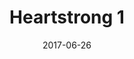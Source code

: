 ---
title: Heartstrong 1
articlename: >-
  Effect of Electronic Reminders, Financial Incentives, and Social Support on Outcomes After Myocardial Infarction: The HeartStrong Randomized Clinical Trial
date: 2017-06-26
summary: >-
   In this randomized clinical trial of 1509 patients following acute myocardial infarction, there were no statistically significant differences between study arms in time to first rehospitalization for a vascular event or death, medication adherence, or cost.
authors: >-
  Kevin G. Volpp, MD, PhD; Andrea B. Troxel, ScD6; Shivan J. Mehta, MD, MBA, MSHP; Laurie Norton, MA; Jingsan Zhu, MS, MBA; Raymond Lim, MA; Wenli Wang, MS; Noora Marcus, MA; Christian Terwiesch, PhD; Kristen Caldarella, MHA; Tova Levin, MBA; Mike Relish, MA; Nathan Negin, MD; Aaron Smith-McLallen, PhD; Richard Snyder, MD; Claire M. Spettell, PhD; Brian Drachman, MD; Daniel Kolansky, MD; David A. Asch, MD, MBA
source: 'https://archinte.jamanetwork.com/article.aspx?doi=10.1001/jamainternmed.2017.2449'
journal: JAMA Intern Med.
---